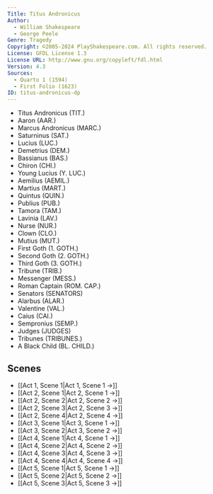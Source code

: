 ```yaml
---
Title: Titus Andronicus
Author: 
  - William Shakespeare
  - George Peele
Genre: Tragedy
Copyright: ©2005-2024 PlayShakespeare.com. All rights reserved.
License: GFDL License 1.3
License URL: http://www.gnu.org/copyleft/fdl.html
Version: 4.3
Sources:
  - Quarto 1 (1594)
  - First Folio (1623)
ID: titus-andronicus-dp
---
```


- Titus Andronicus (TIT.)
- Aaron (AAR.)
- Marcus Andronicus (MARC.)
- Saturninus (SAT.)
- Lucius (LUC.)
- Demetrius (DEM.)
- Bassianus (BAS.)
- Chiron (CHI.)
- Young Lucius (Y. LUC.)
- Aemilius (AEMIL.)
- Martius (MART.)
- Quintus (QUIN.)
- Publius (PUB.)
- Tamora (TAM.)
- Lavinia (LAV.)
- Nurse (NUR.)
- Clown (CLO.)
- Mutius (MUT.)
- First Goth (1. GOTH.)
- Second Goth (2. GOTH.)
- Third Goth (3. GOTH.)
- Tribune (TRIB.)
- Messenger (MESS.)
- Roman Captain (ROM. CAP.)
- Senators (SENATORS)
- Alarbus (ALAR.)
- Valentine (VAL.)
- Caius (CAI.)
- Sempronius (SEMP.)
- Judges (JUDGES)
- Tribunes (TRIBUNES.)
- A Black Child (BL. CHILD.)

## Scenes

- [[Act 1, Scene 1|Act 1, Scene 1 →]]
- [[Act 2, Scene 1|Act 2, Scene 1 →]]
- [[Act 2, Scene 2|Act 2, Scene 2 →]]
- [[Act 2, Scene 3|Act 2, Scene 3 →]]
- [[Act 2, Scene 4|Act 2, Scene 4 →]]
- [[Act 3, Scene 1|Act 3, Scene 1 →]]
- [[Act 3, Scene 2|Act 3, Scene 2 →]]
- [[Act 4, Scene 1|Act 4, Scene 1 →]]
- [[Act 4, Scene 2|Act 4, Scene 2 →]]
- [[Act 4, Scene 3|Act 4, Scene 3 →]]
- [[Act 4, Scene 4|Act 4, Scene 4 →]]
- [[Act 5, Scene 1|Act 5, Scene 1 →]]
- [[Act 5, Scene 2|Act 5, Scene 2 →]]
- [[Act 5, Scene 3|Act 5, Scene 3 →]]
